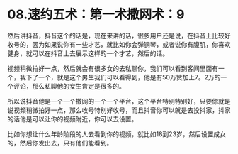 # 08.速约五术：第一术撒网术：9

然后讲抖音，抖音这个的话是，现在来讲的话，很多用户还是说，在抖音上比较好收号的，因为如果说你有一些才艺，就比如你会弹钢琴，或者说你有腹肌，你喜欢健身，就可以在抖音上去展示这样的一个才艺，然后的话。

视频稍微拍好一点，然后就会有很多女的去私聊你，我们可以看到客间里面有一个，我下了一个，就是这个男生我们可以看得到，他是有50万赞加上7。2万的一个评论，那么私聊他的女生肯定是很多的。

所以说抖音他是一个一个撒网的一个一个平台，这个平台特别特别好，只要你就是说视频稍微拍好一点，那么收号特别好收号，而且抖音你可以就是去投抖家，抖家的话他是可以让你的视频附近，你可以去设置。

比如你想让什么年龄阶段的人去看到你的视频，就比如18到23岁，然后设置成女的，然后你发出去，只有他们能看到。